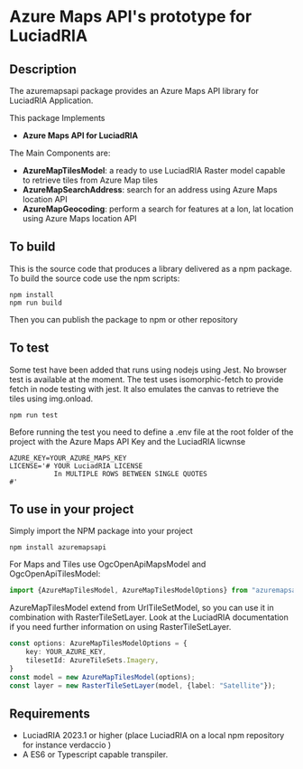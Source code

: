 # Azure Maps API's prototype for LuciadRIA 

## Description
The azuremapsapi package provides an Azure Maps API library for LuciadRIA Application.

This package Implements
* __Azure Maps API for LuciadRIA__ 

The Main Components are:

* __AzureMapTilesModel__:  a ready to use LuciadRIA Raster model capable to retrieve tiles from Azure Map tiles
* __AzureMapSearchAddress__:  search for an address using Azure Maps location API
* __AzureMapGeocoding__:  perform a search for features at a lon, lat location using Azure Maps location API



## To build
This is the source code that produces a library delivered as a npm package. 
To build the source code use the npm scripts:
```
npm install
npm run build
```
Then you can publish the package to npm or other repository

## To test
Some test have been added that runs using nodejs using Jest. No browser test is available at the moment.
The test uses isomorphic-fetch to provide fetch in node testing with jest. It also emulates the canvas to retrieve the tiles using img.onload.
```
npm run test
```
Before running the test you need to define a .env file at the root folder of the project with the Azure Maps API Key and the LuciadRIA licwnse
```env
AZURE_KEY=YOUR_AZURE_MAPS_KEY
LICENSE='# YOUR LuciadRIA LICENSE 
           In MULTIPLE ROWS BETWEEN SINGLE QUOTES
#'
```

## To use in your project

Simply import the NPM package into your project

```
npm install azuremapsapi
``` 

For Maps and Tiles use OgcOpenApiMapsModel and OgcOpenApiTilesModel:
```typescript
import {AzureMapTilesModel, AzureMapTilesModelOptions} from "azuremapsapi/lib/AzureMapTilesModel";
```
AzureMapTilesModel extend from UrlTileSetModel, so you can use it in combination with RasterTileSetLayer. 
Look at the LuciadRIA documentation if you need further information on using RasterTileSetLayer. 

```typescript
const options: AzureMapTilesModelOptions = {
    key: YOUR_AZURE_KEY,
    tilesetId: AzureTileSets.Imagery,
}
const model = new AzureMapTilesModel(options);
const layer = new RasterTileSetLayer(model, {label: "Satellite"});
```

## Requirements
* LuciadRIA 2023.1 or higher (place LuciadRIA on a local npm repository for instance verdaccio )
* A ES6 or Typescript capable transpiler. 
